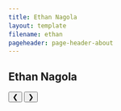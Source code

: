 ```yaml
---
title: Ethan Nagola
layout: template
filename: ethan
pageheader: page-header-about
--- 
```

 <title>W3.CSS</title>
<meta name="viewport" content="width=device-width, initial-scale=1">
<link rel="stylesheet" href="https://www.w3schools.com/w3css/4/w3.css">
<style>
.mySlides {display:none;}
</style>
<body>

<h2 class="w3-center">Ethan Nagola</h2>

<div class="w3-content w3-display-container">
  <img class="mySlides" src="Photos/EthanPic.jpeg" style="width:400;height:500;">
 <p class="mySlides" style="width:100%">I graduated from UCSD with a Major in Computer Science
     and Minor in Cognitive sciences after 3 years in June of 2021.
     I am currently working on graduating as a Masters of Sciences
     with a specialization in Artificial Intelligence by June 2022</p>
  <img class="mySlides" src="img_mountains.jpg" style="width:100%">
  <img class="mySlides" src="img_forest.jpg" style="width:100%">

  <button class="w3-button w3-black w3-display-left" onclick="plusDivs(-1)">&#10094;</button>
  <button class="w3-button w3-black w3-display-right" onclick="plusDivs(1)">&#10095;</button>
</div>

<script>
var slideIndex = 1;
showDivs(slideIndex);

function plusDivs(n) {
  showDivs(slideIndex += n);
}

function showDivs(n) {
  var i;
  var x = document.getElementsByClassName("mySlides");
  if (n > x.length) {slideIndex = 1}
  if (n < 1) {slideIndex = x.length}
  for (i = 0; i < x.length; i++) {
    x[i].style.display = "none";  
  }
  x[slideIndex-1].style.display = "block";  
}
</script>

</body>
 



<!-- <div class="row">
  <div class="column" style="background-color:#aaa;">
    <b style="font-size:30px">Ethan Nagola</b>
    <img src="Photos/EthanPic.jpeg" width="400" height="500">
  </div>
  <div class="column" style="background-color:#bbb;">
     <b style="font-size:30px">About Me</b>
 
    <p> I graduated from UCSD with a Major in Computer Science
     and Minor in Cognitive sciences after 3 years in June of 2021.
     I am currently working on graduating as a Masters of Sciences
     with a specialization in Artificial Intelligence by June 2022.</p>
  </div>
</div> -->
